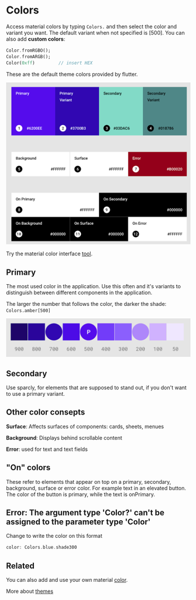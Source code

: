 
# Colors

Access material colors by typing `Colors.` and then select the color and variant you want. The default variant when not specified is [500].
You can also add **custom colors**:

```dart
Color.fromRGBO();
Color.fromARGB();
Color(0xff)         // insert HEX
```

These are the default theme colors provided by flutter.

![alt text](materialDefault.png "Material defalut colors")

Try the material color interface [tool](https://material.io/resources/color/#!/?view.left=0&view.right=0).

## Primary

The most used color in the application. Use this often and it's variants to distinguish between different components in the application.


The larger the number that follows the color, the darker the shade: `Colors.amber[500]`

![alt text](variants.png)

## Secondary

Use sparcly, for elements that are supposed to stand out, if you don't want to use a primary variant.

## Other color consepts

**Surface**: Affects surfaces of components: cards, sheets, menues

**Background**: Displays behind scrollable content

**Error**: used for text and text fields

## "On" colors

These refer to elements that appear on top on a primary, secondary, background, surface or error color. For example text in an elevated button. The color of the button is primary, while the text is onPrimary.

## Error: The argument type 'Color?' can't be assigned to the parameter type 'Color'

Change to write the color on this format

```dart
color: Colors.blue.shade300
```

## Related

You can also add and use your own material [color](../../utils/materialSwatch.md).

More about [themes](theme.md)